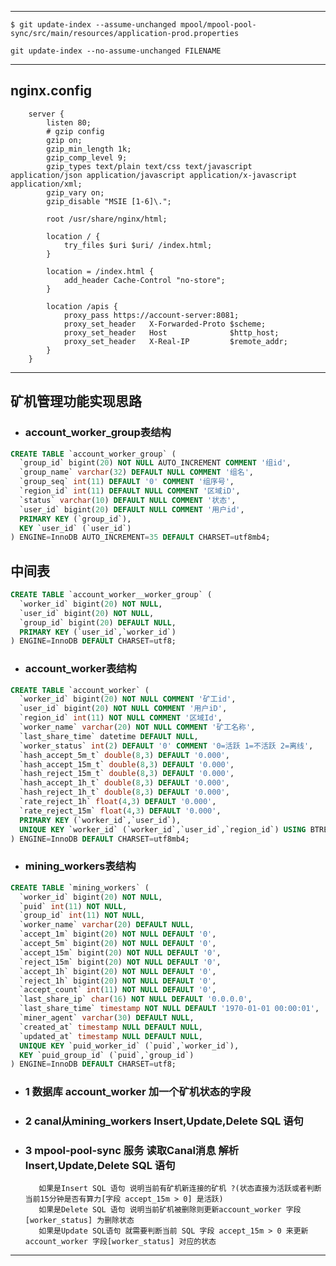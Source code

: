 
***
    $ git update-index --assume-unchanged mpool/mpool-pool-sync/src/main/resources/application-prod.properties

    git update-index --no-assume-unchanged FILENAME

***
## nginx.config
```nginx
    server {
        listen 80;
        # gzip config
        gzip on;
        gzip_min_length 1k;
        gzip_comp_level 9;
        gzip_types text/plain text/css text/javascript application/json application/javascript application/x-javascript application/xml;
        gzip_vary on;
        gzip_disable "MSIE [1-6]\.";

        root /usr/share/nginx/html;

        location / {
            try_files $uri $uri/ /index.html;
        }

        location = /index.html {
            add_header Cache-Control "no-store";
        }

        location /apis {
            proxy_pass https://account-server:8081;
            proxy_set_header   X-Forwarded-Proto $scheme;
            proxy_set_header   Host              $http_host;
            proxy_set_header   X-Real-IP         $remote_addr;
        }
    }
```
***
## 矿机管理功能实现思路
* ### account_worker_group表结构
```sql
CREATE TABLE `account_worker_group` (
  `group_id` bigint(20) NOT NULL AUTO_INCREMENT COMMENT '组id',
  `group_name` varchar(32) DEFAULT NULL COMMENT '组名',
  `group_seq` int(11) DEFAULT '0' COMMENT '组序号',
  `region_id` int(11) DEFAULT NULL COMMENT '区域iD',
  `status` varchar(10) DEFAULT NULL COMMENT '状态',
  `user_id` bigint(20) DEFAULT NULL COMMENT '用户id',
  PRIMARY KEY (`group_id`),
  KEY `user_id` (`user_id`)
) ENGINE=InnoDB AUTO_INCREMENT=35 DEFAULT CHARSET=utf8mb4;

```
## 中间表
```sql
CREATE TABLE `account_worker__worker_group` (
  `worker_id` bigint(20) NOT NULL,
  `user_id` bigint(20) NOT NULL,
  `group_id` bigint(20) DEFAULT NULL,
  PRIMARY KEY (`user_id`,`worker_id`)
) ENGINE=InnoDB DEFAULT CHARSET=utf8;

```
* ### account_worker表结构
```sql
CREATE TABLE `account_worker` (
  `worker_id` bigint(20) NOT NULL COMMENT '矿工id',
  `user_id` bigint(20) NOT NULL COMMENT '用户iD',
  `region_id` int(11) NOT NULL COMMENT '区域Id',
  `worker_name` varchar(20) NOT NULL COMMENT '矿工名称',
  `last_share_time` datetime DEFAULT NULL,
  `worker_status` int(2) DEFAULT '0' COMMENT '0=活跃 1=不活跃 2=离线',
  `hash_accept_5m_t` double(8,3) DEFAULT '0.000',
  `hash_accept_15m_t` double(8,3) DEFAULT '0.000',
  `hash_reject_15m_t` double(8,3) DEFAULT '0.000',
  `hash_accept_1h_t` double(8,3) DEFAULT '0.000',
  `hash_reject_1h_t` double(8,3) DEFAULT '0.000',
  `rate_reject_1h` float(4,3) DEFAULT '0.000',
  `rate_reject_15m` float(4,3) DEFAULT '0.000',
  PRIMARY KEY (`worker_id`,`user_id`),
  UNIQUE KEY `worker_id` (`worker_id`,`user_id`,`region_id`) USING BTREE
) ENGINE=InnoDB DEFAULT CHARSET=utf8mb4;

```
* ### mining_workers表结构
```sql
CREATE TABLE `mining_workers` (
  `worker_id` bigint(20) NOT NULL,
  `puid` int(11) NOT NULL,
  `group_id` int(11) NOT NULL,
  `worker_name` varchar(20) DEFAULT NULL,
  `accept_1m` bigint(20) NOT NULL DEFAULT '0',
  `accept_5m` bigint(20) NOT NULL DEFAULT '0',
  `accept_15m` bigint(20) NOT NULL DEFAULT '0',
  `reject_15m` bigint(20) NOT NULL DEFAULT '0',
  `accept_1h` bigint(20) NOT NULL DEFAULT '0',
  `reject_1h` bigint(20) NOT NULL DEFAULT '0',
  `accept_count` int(11) NOT NULL DEFAULT '0',
  `last_share_ip` char(16) NOT NULL DEFAULT '0.0.0.0',
  `last_share_time` timestamp NOT NULL DEFAULT '1970-01-01 00:00:01',
  `miner_agent` varchar(30) DEFAULT NULL,
  `created_at` timestamp NULL DEFAULT NULL,
  `updated_at` timestamp NULL DEFAULT NULL,
  UNIQUE KEY `puid_worker_id` (`puid`,`worker_id`),
  KEY `puid_group_id` (`puid`,`group_id`)
) ENGINE=InnoDB DEFAULT CHARSET=utf8;
```
* ### 1 数据库 account_worker 加一个矿机状态的字段
* ### 2 canal从mining_workers Insert,Update,Delete SQL 语句
* ### 3 mpool-pool-sync 服务 读取Canal消息 解析 Insert,Update,Delete SQL 语句
         如果是Insert SQL 语句 说明当前有矿机新连接的矿机 ?(状态直接为活跃或者判断当前15分钟是否有算力[字段 accept_15m > 0] 是活跃)
         如果是Delete SQL 语句 说明当前矿机被删除则更新account_worker 字段[worker_status] 为删除状态
         如果是Update SQL语句 就需要判断当前 SQL 字段 accept_15m > 0 来更新account_worker 字段[worker_status] 对应的状态

***